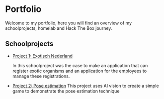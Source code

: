# Portfolio
Welcome to my portfolio, here you will find an overview of my schoolprojects, homelab and Hack The Box journey.

## Schoolprojects
- [Project 1: Exotisch Nederland](https://github.com/TheCyberLepricon/Exotisch-Nederland)
  
  In this schoolproject was the case to make an application that can register exotic organisms and an application for the employees to manage these registrations.

- [Project 2: Pose estimation](https://github.com/TheCyberLepricon/Pose-estimation-demonstrator)
  This project uses AI vision to create a simple game to demonstrate the pose estimation technique


